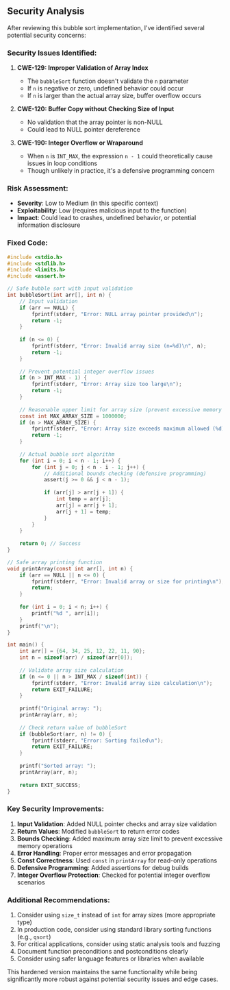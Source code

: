 ## Security Analysis

After reviewing this bubble sort implementation, I've identified several potential security concerns:

### Security Issues Identified:

1. **CWE-129: Improper Validation of Array Index**
   - The `bubbleSort` function doesn't validate the `n` parameter
   - If `n` is negative or zero, undefined behavior could occur
   - If `n` is larger than the actual array size, buffer overflow occurs

2. **CWE-120: Buffer Copy without Checking Size of Input**
   - No validation that the array pointer is non-NULL
   - Could lead to NULL pointer dereference

3. **CWE-190: Integer Overflow or Wraparound**
   - When `n` is `INT_MAX`, the expression `n - 1` could theoretically cause issues in loop conditions
   - Though unlikely in practice, it's a defensive programming concern

### Risk Assessment:
- **Severity**: Low to Medium (in this specific context)
- **Exploitability**: Low (requires malicious input to the function)
- **Impact**: Could lead to crashes, undefined behavior, or potential information disclosure

### Fixed Code:

```c
#include <stdio.h>
#include <stdlib.h>
#include <limits.h>
#include <assert.h>

// Safe bubble sort with input validation
int bubbleSort(int arr[], int n) {
    // Input validation
    if (arr == NULL) {
        fprintf(stderr, "Error: NULL array pointer provided\n");
        return -1;
    }
    
    if (n <= 0) {
        fprintf(stderr, "Error: Invalid array size (n=%d)\n", n);
        return -1;
    }
    
    // Prevent potential integer overflow issues
    if (n > INT_MAX - 1) {
        fprintf(stderr, "Error: Array size too large\n");
        return -1;
    }
    
    // Reasonable upper limit for array size (prevent excessive memory operations)
    const int MAX_ARRAY_SIZE = 1000000;
    if (n > MAX_ARRAY_SIZE) {
        fprintf(stderr, "Error: Array size exceeds maximum allowed (%d)\n", MAX_ARRAY_SIZE);
        return -1;
    }
    
    // Actual bubble sort algorithm
    for (int i = 0; i < n - 1; i++) {
        for (int j = 0; j < n - i - 1; j++) {
            // Additional bounds checking (defensive programming)
            assert(j >= 0 && j < n - 1);
            
            if (arr[j] > arr[j + 1]) {
                int temp = arr[j];
                arr[j] = arr[j + 1];
                arr[j + 1] = temp;
            }
        }
    }
    
    return 0; // Success
}

// Safe array printing function
void printArray(const int arr[], int n) {
    if (arr == NULL || n <= 0) {
        fprintf(stderr, "Error: Invalid array or size for printing\n");
        return;
    }
    
    for (int i = 0; i < n; i++) {
        printf("%d ", arr[i]);
    }
    printf("\n");
}

int main() {
    int arr[] = {64, 34, 25, 12, 22, 11, 90};
    int n = sizeof(arr) / sizeof(arr[0]);
    
    // Validate array size calculation
    if (n <= 0 || n > INT_MAX / sizeof(int)) {
        fprintf(stderr, "Error: Invalid array size calculation\n");
        return EXIT_FAILURE;
    }
    
    printf("Original array: ");
    printArray(arr, n);
    
    // Check return value of bubbleSort
    if (bubbleSort(arr, n) != 0) {
        fprintf(stderr, "Error: Sorting failed\n");
        return EXIT_FAILURE;
    }
    
    printf("Sorted array: ");
    printArray(arr, n);
    
    return EXIT_SUCCESS;
}
```

### Key Security Improvements:

1. **Input Validation**: Added NULL pointer checks and array size validation
2. **Return Values**: Modified `bubbleSort` to return error codes
3. **Bounds Checking**: Added maximum array size limit to prevent excessive memory operations
4. **Error Handling**: Proper error messages and error propagation
5. **Const Correctness**: Used `const` in `printArray` for read-only operations
6. **Defensive Programming**: Added assertions for debug builds
7. **Integer Overflow Protection**: Checked for potential integer overflow scenarios

### Additional Recommendations:

1. Consider using `size_t` instead of `int` for array sizes (more appropriate type)
2. In production code, consider using standard library sorting functions (e.g., `qsort`)
3. For critical applications, consider using static analysis tools and fuzzing
4. Document function preconditions and postconditions clearly
5. Consider using safer language features or libraries when available

This hardened version maintains the same functionality while being significantly more robust against potential security issues and edge cases.